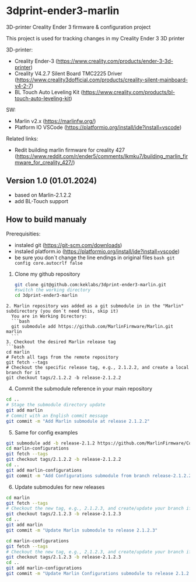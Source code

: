 # 3dprint-ender3-marlin
3D-printer Creality Ender 3 firmware & configuration project

This project is used for tracking changes in my Creality Ender 3  3D printer

3D-printer:
- Creality Ender-3 (https://www.creality.com/products/ender-3-3d-printer)
- Creality V4.2.7 Silent Board TMC2225 Driver (https://www.creality3dofficial.com/products/creality-silent-mainboard-v4-2-7)
- BL Touch Auto Leveling Kit (https://www.creality.com/products/bl-touch-auto-leveling-kit)

SW:
- Marlin v2.x (https://marlinfw.org/)
- Platform IO VSCode  (https://platformio.org/install/ide?install=vscode)
  
Related links:
- Redit building marlin firmware for creality 427 (https://www.reddit.com/r/ender5/comments/lkmku7/building_marlin_firmware_for_creality_427/)


## Version 1.0  (01.01.2024)
- based on Marlin-2.1.2.2
- add BL-Touch support
  
  
## How to build manualy

Prerequisities:
 - instaled git (https://git-scm.com/downloads)
 - instaled platform.io (https://platformio.org/install/ide?install=vscode)
 - be sure you don´t change the line endings in original files 
  ```bash git config core.autocrlf false```

1. Clone my github repository
   
   ```bash
   git clone git@github.com:keklabs/3dprint-ender3-marlin.git
   #switch the working directory
   cd 3dprint-ender3-marlin
  ```
2. Marlin repository was added as a git submodule in in the "Marlin" subdirectory (you don´t need this, skip it)
    You are in Working Directory: 
    ```bash
    git submodule add https://github.com/MarlinFirmware/Marlin.git marlin
    ```
3. Checkout the desired Marlin release tag
  ```bash
  cd marlin
  # Fetch all tags from the remote repository
  git fetch --tags
  # Checkout the specific release tag, e.g., 2.1.2.2, and create a local branch for it
  git checkout tags/2.1.2.2 -b release-2.1.2.2
  ```
4. Commit the submodule reference in your main repository
  ```bash
  cd ..
  # Stage the submodule directory update
  git add marlin
  # Commit with an English commit message
  git commit -m "Add Marlin submodule at release 2.1.2.2"
  ```

5. Same for config examples
  ```bash
  git submodule add -b release-2.1.2 https://github.com/MarlinFirmware/Configurations.git marlin-configurations
  cd marlin-configurations
  git fetch --tags
  git checkout tags/2.1.2.2 -b release-2.1.2.2
  cd ..
  git add marlin-configurations
  git commit -m "Add Configurations submodule from branch release-2.1.2.2"
  ```

6. Update submodules for new releases
  ```bash
  cd marlin
  git fetch --tags
  # Checkout the new tag, e.g., 2.1.2.3, and create/update your branch if needed
  git checkout tags/2.1.2.3 -b release-2.1.2.3
  cd ..
  git add marlin
  git commit -m "Update Marlin submodule to release 2.1.2.3"

  cd marlin-configurations
  git fetch --tags
  # Checkout the new tag, e.g., 2.1.2.3, and create/update your branch if needed
  git checkout tags/2.1.2.3 -b release-2.1.2.3
  cd ..
  git add marlin-configurations
  git commit -m "Update Marlin Configurations submodule to release 2.1.2.3"
  ```

